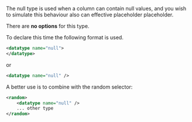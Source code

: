 The null type is used when a column can contain null values, and you wish
to simulate this behaviour also can effective placeholder placeholder.

There are <strong>no options</strong> for this type.

To declare this time the following format is used.

```xml
<datatype name="null">
</datatype>
```

or

```xml
<datatype name="null" />
```

A better use is to combine with the random selector:

```xml
<random>
    <datatype name="null" />
    ... other type
</random>
```
